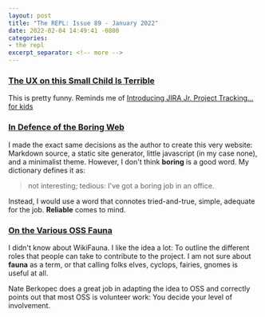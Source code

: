 ```yaml
---
layout: post
title: "The REPL: Issue 89 - January 2022"
date: 2022-02-04 14:49:41 -0800
categories:
- the repl
excerpt_separator: <!-- more -->
---
```


### [The UX on this Small Child Is Terrible](https://www.mcsweeneys.net/articles/the-ux-on-this-small-child-is-terrible)

This is pretty funny. Reminds me of [Introducing JIRA Jr. Project Tracking... for kids](https://www.youtube.com/watch?v=9shZslfbaS0)

### [In Defence of the Boring Web](https://bastian.rieck.me/blog/posts/2022/boring/)

I made the exact same decisions as the author to create this very website: Markdown source, a static site generator, little javascript (in my case none), and a minimalist theme. However, I don't think **boring** is a good word. My dictionary defines it as:

> not interesting; tedious: I've got a boring job in an office.

Instead, I would use a word that connotes tried-and-true, simple, adequate for the job. **Reliable** comes to mind.

### [On the Various OSS Fauna](https://mailchi.mp/railsspeed/on-the-various-oss-fauna?e=ecb13d72a8)

I didn't know about WikiFauna. I like the idea a lot: To outline the different roles that people can take to contribute to the project. I am not sure about **fauna** as a term, or that calling folks elves, cyclops, fairies, gnomes is useful at all.

Nate Berkopec does a great job in adapting the idea to OSS and correctly points out that most OSS is volunteer work: You decide your level of involvement.
